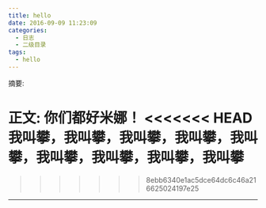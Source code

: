 ```yaml
---
title: hello
date: 2016-09-09 11:23:09
categories:
  - 日志
  - 二级目录
tags:
  - hello
---
```


摘要:
<!--more-->

正文: 你们都好米娜！
<<<<<<< HEAD
我叫攀，我叫攀，我叫攀，我叫攀，我叫攀，我叫攀，我叫攀，我叫攀，我叫攀
=======
>>>>>>> 8ebb6340e1ac5dce64dc6c46a216625024197e25
---
